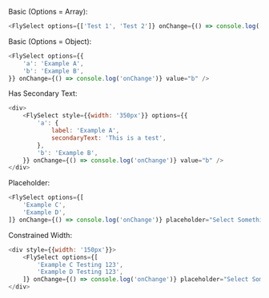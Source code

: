 Basic (Options = Array):
```js
<FlySelect options={['Test 1', 'Test 2']} onChange={() => console.log('onChange')} value="Test 1" />
```

Basic (Options = Object):
```js
<FlySelect options={{
    'a': 'Example A',
    'b': 'Example B',
}} onChange={() => console.log('onChange')} value="b" />
```

Has Secondary Text:
```js
<div>
    <FlySelect style={{width: '350px'}} options={{
        'a': {
            label: 'Example A',
            secondaryText: 'This is a test',
        },
        'b': 'Example B',
    }} onChange={() => console.log('onChange')} value="b" />
</div>
```

Placeholder:
```js
<FlySelect options={[
    'Example C',
    'Example D',
]} onChange={() => console.log('onChange')} placeholder="Select Something!" />
```

Constrained Width:
```js
<div style={{width: '150px'}}>
    <FlySelect options={[
        'Example C Testing 123',
        'Example D Testing 123',
    ]} onChange={() => console.log('onChange')} placeholder="Select Something!" />
</div>
```